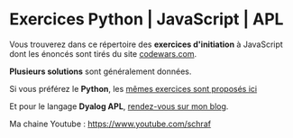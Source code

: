 # Exercices Python | JavaScript | APL

Vous trouverez dans ce répertoire des **exercices d'initiation** à JavaScript dont les énoncés sont tirés du 
site <a href="http://www.codewars.com">codewars.com</a>.

**Plusieurs solutions** sont généralement données. 

Si vous préférez le **Python**, les <a href="https://github.com/EricSchraf/ExercicesPython">mêmes exercices sont proposés ici</a>

Et pour le langage **Dyalog APL**, <a href="https://blog.univ-angers.fr/mathsinfo/">rendez-vous sur mon blog</a>.

Ma chaine Youtube : <a href="https://www.youtube.com/schraf">https://www.youtube.com/schraf</a>
